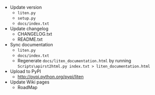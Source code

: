   * Update version
    * `liten.py`
    * `setup.py`
    * `docs/index.txt`
  * Update changelog
    * CHANGELOG.txt
    * README.txt
  * Sync documentation
    * `liten.py`
    * `docs/index.txt`
    * Regenerate `docs/liten_documentation.html` by running `Scripts\apirst2html.py index.txt > liten_documentation.html`
  * Upload to PyPI
    * http://pypi.python.org/pypi/liten
  * Update Wiki pages
    * RoadMap